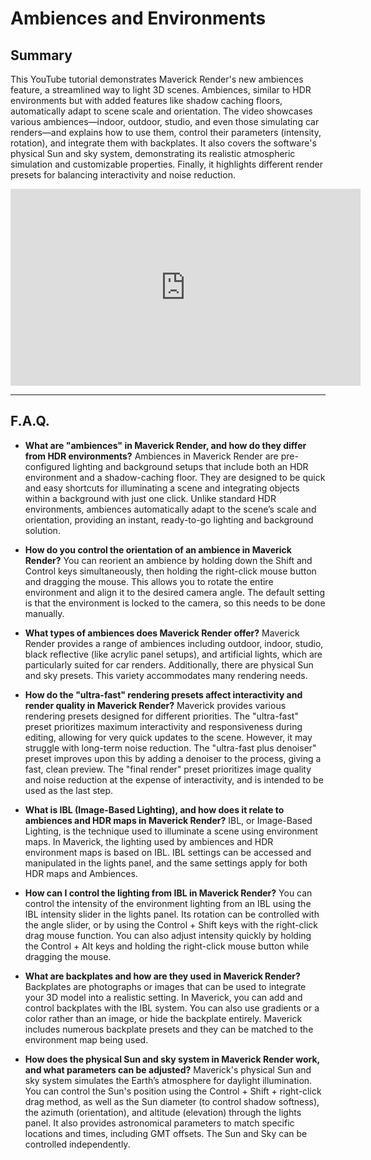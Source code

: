 # Ambiences and Environments

## Summary

This YouTube tutorial demonstrates Maverick Render's new ambiences feature, a streamlined way to light 3D scenes. Ambiences, similar to HDR environments but with added features like shadow caching floors, automatically adapt to scene scale and orientation. The video showcases various ambiences—indoor, outdoor, studio, and even those simulating car renders—and explains how to use them, control their parameters (intensity, rotation), and integrate them with backplates. It also covers the software's physical Sun and sky system, demonstrating its realistic atmospheric simulation and customizable properties. Finally, it highlights different render presets for balancing interactivity and noise reduction.

<iframe width="560" height="315" src="https://www.youtube.com/embed/W_hAcP4cQ5w?si=I505lBlFvQ4_ilpj" title="YouTube video player" frameborder="0" allow="accelerometer; autoplay; clipboard-write; encrypted-media; gyroscope; picture-in-picture; web-share" referrerpolicy="strict-origin-when-cross-origin" allowfullscreen></iframe>

---

## F.A.Q.

- **What are "ambiences" in Maverick Render, and how do they differ from HDR environments?**
Ambiences in Maverick Render are pre-configured lighting and background setups that include both an HDR environment and a shadow-caching floor. They are designed to be quick and easy shortcuts for illuminating a scene and integrating objects within a background with just one click. Unlike standard HDR environments, ambiences automatically adapt to the scene’s scale and orientation, providing an instant, ready-to-go lighting and background solution.

- **How do you control the orientation of an ambience in Maverick Render?**
You can reorient an ambience by holding down the Shift and Control keys simultaneously, then holding the right-click mouse button and dragging the mouse. This allows you to rotate the entire environment and align it to the desired camera angle. The default setting is that the environment is locked to the camera, so this needs to be done manually.

- **What types of ambiences does Maverick Render offer?**
Maverick Render provides a range of ambiences including outdoor, indoor, studio, black reflective (like acrylic panel setups), and artificial lights, which are particularly suited for car renders. Additionally, there are physical Sun and sky presets. This variety accommodates many rendering needs.

- **How do the "ultra-fast" rendering presets affect interactivity and render quality in Maverick Render?**
Maverick provides various rendering presets designed for different priorities. The "ultra-fast" preset prioritizes maximum interactivity and responsiveness during editing, allowing for very quick updates to the scene. However, it may struggle with long-term noise reduction. The "ultra-fast plus denoiser" preset improves upon this by adding a denoiser to the process, giving a fast, clean preview. The "final render" preset prioritizes image quality and noise reduction at the expense of interactivity, and is intended to be used as the last step.

- **What is IBL (Image-Based Lighting), and how does it relate to ambiences and HDR maps in Maverick Render?**
IBL, or Image-Based Lighting, is the technique used to illuminate a scene using environment maps. In Maverick, the lighting used by ambiences and HDR environment maps is based on IBL. IBL settings can be accessed and manipulated in the lights panel, and the same settings apply for both HDR maps and Ambiences.

- **How can I control the lighting from IBL in Maverick Render?**
You can control the intensity of the environment lighting from an IBL using the IBL intensity slider in the lights panel. Its rotation can be controlled with the angle slider, or by using the Control + Shift keys with the right-click drag mouse function. You can also adjust intensity quickly by holding the Control + Alt keys and holding the right-click mouse button while dragging the mouse.

- **What are backplates and how are they used in Maverick Render?**
Backplates are photographs or images that can be used to integrate your 3D model into a realistic setting. In Maverick, you can add and control backplates with the IBL system. You can also use gradients or a color rather than an image, or hide the backplate entirely. Maverick includes numerous backplate presets and they can be matched to the environment map being used.

- **How does the physical Sun and sky system in Maverick Render work, and what parameters can be adjusted?**
Maverick's physical Sun and sky system simulates the Earth’s atmosphere for daylight illumination. You can control the Sun's position using the Control + Shift + right-click drag method, as well as the Sun diameter (to control shadow softness), the azimuth (orientation), and altitude (elevation) through the lights panel. It also provides astronomical parameters to match specific locations and times, including GMT offsets. The Sun and Sky can be controlled independently.